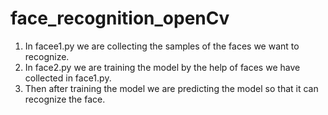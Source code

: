 # face_recognition_openCv

<ol>
  <li>In facee1.py we are collecting the samples of the faces we want to recognize.</li>
  <li>In face2.py we are training the model by the help of faces we have collected in face1.py.</li>
  <li>Then after training the model we are predicting the model so that it can recognize the face.</li>
</ol>
